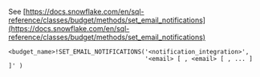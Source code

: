 See [https://docs.snowflake.com/en/sql-reference/classes/budget/methods/set_email_notifications](https://docs.snowflake.com/en/sql-reference/classes/budget/methods/set_email_notifications)
```
<budget_name>!SET_EMAIL_NOTIFICATIONS('<notification_integration>',
                                      '<email> [ , <email> [ , ... ] ]' )
```
